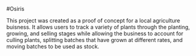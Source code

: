 #Osiris

This project was created as a proof of concept for a local agriculture buisness. It allows users to track a variety of plants through the planting, growing, and selling stages while allowing the business to account for culling plants, splitting batches that have grown at different rates, and moving batches to be used as stock.


